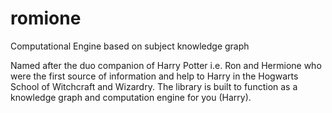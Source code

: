 # romione
Computational Engine based on subject knowledge graph

Named after the duo companion of Harry Potter i.e. Ron and Hermione who were the first source of information and help to Harry in the Hogwarts School of Witchcraft and Wizardry. The library is built to function as a knowledge graph and computation engine for you (Harry).